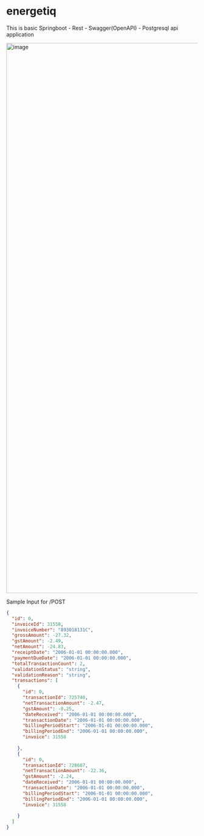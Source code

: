 # energetiq

This is basic Springboot - Rest - Swagger(OpenAPI) - Postgresql api application

<img width="1450" alt="image" src="https://github.com/user-attachments/assets/d4b0dd6a-0ca6-447e-b507-55f9e8b51229" />

Sample Input for /POST

```json
{
  "id": 0,
  "invoiceId": 31558,
  "invoiceNumber": "893018131C",
  "grossAmount": -27.32,
  "gstAmount": -2.49,
  "netAmount": -24.83,
  "receiptDate": "2006-01-01 00:00:00.000",
  "paymentDueDate": "2006-01-01 00:00:00.000",
  "totalTransactionCount": 2,
  "validationStatus": "string",
  "validationReason": "string",
  "transactions": [
    {
      "id": 0,
      "transactionId": 725740,
      "netTransactionAmount": -2.47,
      "gstAmount": -0.25,
      "dateReceived": "2006-01-01 00:00:00.000",
      "transactionDate": "2006-01-01 00:00:00.000",
      "billingPeriodStart": "2006-01-01 00:00:00.000",
      "billingPeriodEnd": "2006-01-01 00:00:00.000",
      "invoice": 31558
      
    },
    {
      "id": 0,
      "transactionId": 728607,
      "netTransactionAmount": -22.36,
      "gstAmount": -2.24,
      "dateReceived": "2006-01-01 00:00:00.000",
      "transactionDate": "2006-01-01 00:00:00.000",
      "billingPeriodStart": "2006-01-01 00:00:00.000",
      "billingPeriodEnd": "2006-01-01 00:00:00.000",
      "invoice": 31558
      
    }
  ]
}

```

